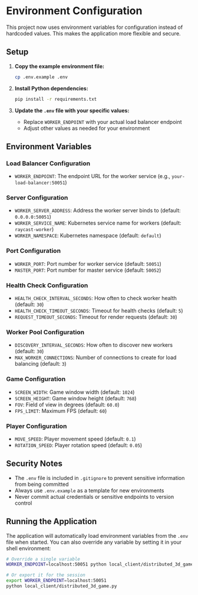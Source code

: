 # Environment Configuration

This project now uses environment variables for configuration instead of hardcoded values. This makes the application more flexible and secure.

## Setup

1. **Copy the example environment file:**

   ```bash
   cp .env.example .env
   ```

2. **Install Python dependencies:**

   ```bash
   pip install -r requirements.txt
   ```

3. **Update the `.env` file with your specific values:**
   - Replace `WORKER_ENDPOINT` with your actual load balancer endpoint
   - Adjust other values as needed for your environment

## Environment Variables

### Load Balancer Configuration

- `WORKER_ENDPOINT`: The endpoint URL for the worker service (e.g., `your-load-balancer:50051`)

### Server Configuration

- `WORKER_SERVER_ADDRESS`: Address the worker server binds to (default: `0.0.0.0:50051`)
- `WORKER_SERVICE_NAME`: Kubernetes service name for workers (default: `raycast-worker`)
- `WORKER_NAMESPACE`: Kubernetes namespace (default: `default`)

### Port Configuration

- `WORKER_PORT`: Port number for worker service (default: `50051`)
- `MASTER_PORT`: Port number for master service (default: `50052`)

### Health Check Configuration

- `HEALTH_CHECK_INTERVAL_SECONDS`: How often to check worker health (default: `30`)
- `HEALTH_CHECK_TIMEOUT_SECONDS`: Timeout for health checks (default: `5`)
- `REQUEST_TIMEOUT_SECONDS`: Timeout for render requests (default: `30`)

### Worker Pool Configuration

- `DISCOVERY_INTERVAL_SECONDS`: How often to discover new workers (default: `30`)
- `MAX_WORKER_CONNECTIONS`: Number of connections to create for load balancing (default: `3`)

### Game Configuration

- `SCREEN_WIDTH`: Game window width (default: `1024`)
- `SCREEN_HEIGHT`: Game window height (default: `768`)
- `FOV`: Field of view in degrees (default: `60.0`)
- `FPS_LIMIT`: Maximum FPS (default: `60`)

### Player Configuration

- `MOVE_SPEED`: Player movement speed (default: `0.1`)
- `ROTATION_SPEED`: Player rotation speed (default: `0.05`)

## Security Notes

- The `.env` file is included in `.gitignore` to prevent sensitive information from being committed
- Always use `.env.example` as a template for new environments
- Never commit actual credentials or sensitive endpoints to version control

## Running the Application

The application will automatically load environment variables from the `.env` file when started. You can also override any variable by setting it in your shell environment:

```bash
# Override a single variable
WORKER_ENDPOINT=localhost:50051 python local_client/distributed_3d_game.py

# Or export it for the session
export WORKER_ENDPOINT=localhost:50051
python local_client/distributed_3d_game.py
```

